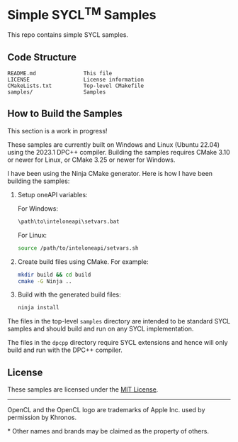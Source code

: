 # Simple SYCL<sup>TM</sup> Samples

This repo contains simple SYCL samples.

## Code Structure

```
README.md               This file
LICENSE                 License information
CMakeLists.txt          Top-level CMakefile
samples/                Samples
```

## How to Build the Samples

This section is a work in progress!

These samples are currently built on Windows and Linux (Ubuntu 22.04) using the 2023.1 DPC++ compiler.
Building the samples requires CMake 3.10 or newer for Linux, or CMake 3.25 or newer for Windows.

I have been using the Ninja CMake generator.
Here is how I have been building the samples:

1. Setup oneAPI variables:

    For Windows:

    ```sh
    \path\to\inteloneapi\setvars.bat
    ```

    For Linux:

    ```sh
    source /path/to/inteloneapi/setvars.sh
    ```

2. Create build files using CMake.  For example:

    ```sh
    mkdir build && cd build
    cmake -G Ninja ..
    ```

3. Build with the generated build files:

    ```sh
    ninja install
    ```

The files in the top-level `samples` directory are intended to be standard SYCL samples and should build and run on any SYCL implementation.

The files in the `dpcpp` directory require SYCL extensions and hence will only build and run with the DPC++ compiler.

## License

These samples are licensed under the [MIT License](LICENSE).

---
OpenCL and the OpenCL logo are trademarks of Apple Inc. used by permission by Khronos.

\* Other names and brands may be claimed as the property of others.